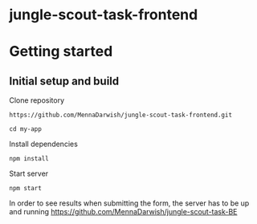 # jungle-scout-task-frontend

# Getting started


## Initial setup and build

Clone repository
```
https://github.com/MennaDarwish/jungle-scout-task-frontend.git
```
```
cd my-app
```


Install dependencies

```
npm install
```

Start server
```
npm start
```

In order to see results when submitting the form, the server has to be up and running https://github.com/MennaDarwish/jungle-scout-task-BE
